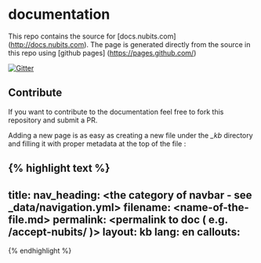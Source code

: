 # documentation

This repo contains the source for [docs.nubits.com] (http://docs.nubits.com). The page is generated directly from the source in this repo using [github pages] (https://pages.github.com/)

[![Gitter](https://badges.gitter.im/Join%20Chat.svg)](https://gitter.im/NuNetwork/documentation?utm_source=badge&utm_medium=badge&utm_campaign=pr-badge&utm_content=badge)

## Contribute 

If you want to contribute to the documentation feel free to fork this repository and submit a PR.

Adding a new page is as easy as creating a new file under the *_kb* directory and filling it with proper metadata at the top of the file :


{% highlight text %}
---
title: <Explanatory title>
nav_heading: <the category of navbar - see _data/navigation.yml>
filename: <name-of-the-file.md>
permalink: <permalink to doc ( e.g. /accept-nubits/ )>
layout: kb
lang: en
callouts:
---
{% endhighlight %}



